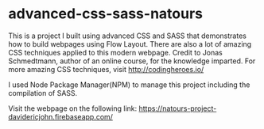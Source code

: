 # advanced-css-sass-natours

This is a project I built using advanced CSS and SASS that demonstrates how to build webpages using Flow Layout. There are also a lot of amazing CSS techniques applied to this modern webpage. Credit to Jonas Schmedtmann, author of an online course, for the knowledge imparted. For more amazing CSS techniques, visit http://codingheroes.io/

I used Node Package Manager(NPM) to manage this project including the compilation of SASS.

Visit the webpage on the following link:
https://natours-project-davidericjohn.firebaseapp.com/
